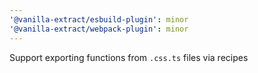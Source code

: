 ```yaml
---
'@vanilla-extract/esbuild-plugin': minor
'@vanilla-extract/webpack-plugin': minor
---
```


Support exporting functions from `.css.ts` files via recipes
